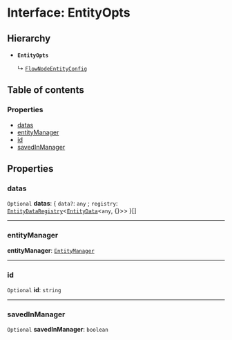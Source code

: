 # Interface: EntityOpts

## Hierarchy

* **`EntityOpts`**

  ↳ [`FlowNodeEntityConfig`](/auto-docs/editor/interfaces/FlowNodeEntityConfig.md)

## Table of contents

### Properties

* [datas](/auto-docs/editor/interfaces/EntityOpts.md#datas)
* [entityManager](/auto-docs/editor/interfaces/EntityOpts.md#entitymanager)
* [id](/auto-docs/editor/interfaces/EntityOpts.md#id)
* [savedInManager](/auto-docs/editor/interfaces/EntityOpts.md#savedinmanager)

## Properties

### datas

`Optional` **datas**: { `data?`: `any` ; `registry`: [`EntityDataRegistry`](/auto-docs/editor/interfaces/EntityDataRegistry.md)<[`EntityData`](/auto-docs/editor/classes/EntityData.md)<`any`, {}>>  }\[]

***

### entityManager

**entityManager**: [`EntityManager`](/auto-docs/editor/classes/EntityManager.md)

***

### id

`Optional` **id**: `string`

***

### savedInManager

`Optional` **savedInManager**: `boolean`
